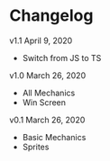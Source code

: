 # Changelog

v1.1 April 9, 2020

- Switch from JS to TS

v1.0 March 26, 2020

- All Mechanics
- Win Screen

v0.1 March 26, 2020

- Basic Mechanics
- Sprites
